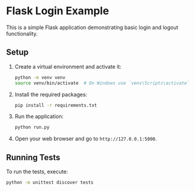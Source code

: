 # Flask Login Example

This is a simple Flask application demonstrating basic login and logout functionality.

## Setup

1. Create a virtual environment and activate it:
    ```bash
    python -m venv venv
    source venv/bin/activate  # On Windows use `venv\Scripts\activate`
    ```

2. Install the required packages:
    ```bash
    pip install -r requirements.txt
    ```

3. Run the application:
    ```bash
    python run.py
    ```

4. Open your web browser and go to `http://127.0.0.1:5000`.

## Running Tests

To run the tests, execute:
```bash
python -m unittest discover tests
